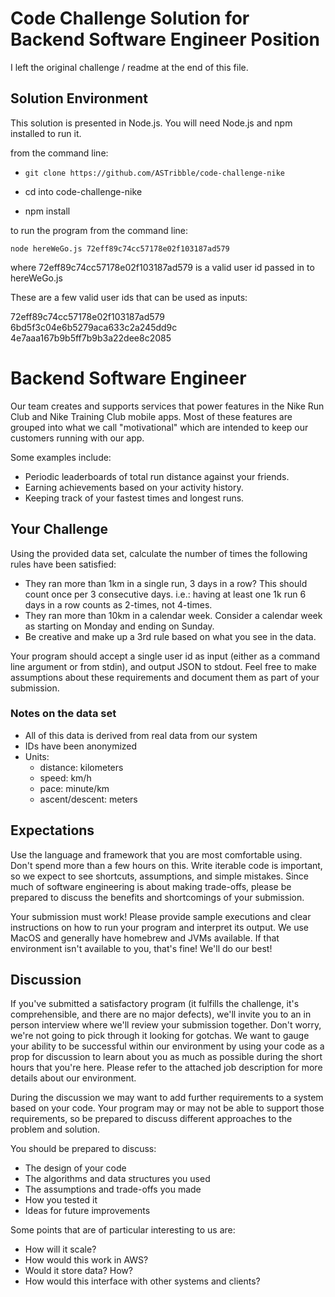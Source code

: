 # Code Challenge Solution for Backend Software Engineer Position

I left the original challenge / readme at the end of this file.

## Solution Environment 

This solution is presented in Node.js.
You will need Node.js and npm installed to run it.


from the command line:

- `git clone https://github.com/ASTribble/code-challenge-nike` 

- cd into code-challenge-nike

- npm install


to run the program from the command line:

`node hereWeGo.js 72eff89c74cc57178e02f103187ad579`

where 72eff89c74cc57178e02f103187ad579 is a valid user id passed in to hereWeGo.js


These are a few valid user ids that can be used as inputs:

72eff89c74cc57178e02f103187ad579
6bd5f3c04e6b5279aca633c2a245dd9c
4e7aaa167b9b5ff7b9b3a22dee8c2085






















# Backend Software Engineer

Our team creates and supports services that power features in the Nike Run Club and Nike Training Club mobile apps. Most of these features are grouped into what we call "motivational" which are intended to keep our customers running with our app.

Some examples include:
- Periodic leaderboards of total run distance against your friends.
- Earning achievements based on your activity history.
- Keeping track of your fastest times and longest runs.

## Your Challenge

Using the provided data set, calculate the number of times the following rules have been satisfied: 

- They ran more than 1km in a single run, 3 days in a row? This should count once per 3 consecutive days. i.e.: having at least one 1k run 6 days in a row counts as 2-times, not 4-times.
- They ran more than 10km in a calendar week. Consider a calendar week as starting on Monday and ending on Sunday.
- Be creative and make up a 3rd rule based on what you see in the data.

Your program should accept a single user id as input (either as a command line argument or from stdin), and output JSON to stdout. Feel free to make assumptions about these requirements and document them as part of your submission.

### Notes on the data set

- All of this data is derived from real data from our system
- IDs have been anonymized
- Units:
    - distance: kilometers
    - speed: km/h
    - pace: minute/km
    - ascent/descent: meters

## Expectations

Use the language and framework that you are most comfortable using. Don't spend more than a few hours on this. Write iterable code is important, so we expect to see shortcuts, assumptions, and simple mistakes. Since much of software engineering is about making trade-offs, please be prepared to discuss the benefits and shortcomings of your submission.

Your submission must work! Please provide sample executions and clear instructions on how to run your program and interpret its output. We use MacOS and generally have homebrew and JVMs available. If that environment isn't available to you, that's fine! We'll do our best!

## Discussion

If you've submitted a satisfactory program (it fulfills the challenge, it's comprehensible, and there are no major defects), we'll invite you to an in person interview where we'll review your submission together. Don't worry, we're not going to pick through it looking for gotchas. We want to gauge your ability to be successful within our environment by using your code as a prop for discussion to learn about you as much as possible during the short hours that you're here. Please refer to the attached job description for more details about our environment.

During the discussion we may want to add further requirements to a system based on your code. Your program may or may not be able to support those requirements, so be prepared to discuss different approaches to the problem and solution.

You should be prepared to discuss:

- The design of your code
- The algorithms and data structures you used
- The assumptions and trade-offs you made
- How you tested it
- Ideas for future improvements

Some points that are of particular interesting to us are:

- How will it scale?
- How would this work in AWS?
- Would it store data? How?
- How would this interface with other systems and clients?
